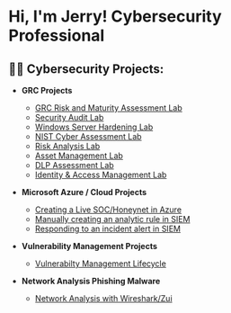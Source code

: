 <h1>Hi, I'm Jerry! Cybersecurity Professional
<h2>👨‍💻 Cybersecurity Projects:</h2>

- <b>GRC Projects</b>
  - [GRC Risk and Maturity Assessment Lab](https://github.com/jerrycoriolan/Risk-and-Maturity-Assessment-Lab/blob/main/README.md)
  - [Security Audit Lab](https://github.com/jerrycoriolan/Security-Audit/blob/main/README.md)
  - [Windows Server Hardening Lab](https://github.com/jerrycoriolan/Windows-Server-Hardening/blob/main/README.md)
  - [NIST Cyber Assessment Lab](https://github.com/jerrycoriolan/NIST-Cybersecurity-Assessment)
  - [Risk Analysis Lab](https://github.com/jerrycoriolan/Risk-Analysis/blob/main/README.md)
  - [Asset Management Lab](https://github.com/jerrycoriolan/Asset-Management-Lab)
  - [DLP Assessment Lab](https://github.com/jerrycoriolan/DLP-Pratical-Assessment-Lab/blob/main/README.md)
  - [Identity & Access Management Lab](https://github.com/jerrycoriolan/Identity-Access-Management/blob/main/README.md )
  
    

    
- <b>Microsoft Azure / Cloud Projects</b>
  - [Creating a Live SOC/Honeynet in Azure](https://github.com/jerrycoriolan/Cloud-SOC)
  - [Manually creating an analytic rule in SIEM](https://github.com/jerrycoriolan/Manually-creating-analytics-rules-in-Sentinel/blob/main/README.md)
  - [Responding to an incident alert in SIEM](https://github.com/jerrycoriolan/Importing-triggering-automatic-alerts/blob/main/README.md)


- <b>Vulnerability Management Projects</b>
  - [Vulnerabilty Management Lifecycle](https://github.com/jerrycoriolan/Vulnerability-Managment-Lifecycle-in-Sandbox)

- <b>Network Analysis Phishing Malware</b>  
  - [Network Analysis with Wireshark/Zui](https://github.com/jerrycoriolan/Network-Analysis-Phishing)
<!--

**joshmadakor1/joshmadakor1** is a ✨ _special_ ✨ repository because its `README.md` (this file) appears on your GitHub profile.

Here are some ideas to get you started:

- 🔭 I’m currently working on ...
- 🌱 I’m currently learning ...
- 👯 I’m looking to collaborate on ...
- 🤔 I’m looking for help with ...
- 💬 Ask me about ...
- 📫 How to reach me: ...
- 😄 Pronouns: ...
- ⚡ Fun fact: ...
-->
